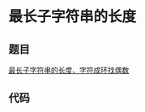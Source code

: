 # 最长子字符串的长度

## 题目

[最长子字符串的长度、字符成环找偶数](https://sars2025.blog.csdn.net/article/details/134880669)

## 代码

